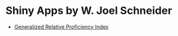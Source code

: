 # Shiny Apps by W. Joel Schneider

- [Generalized Relative Proficiency Index](https://wjschne.github.io/relativeproficiency/)
